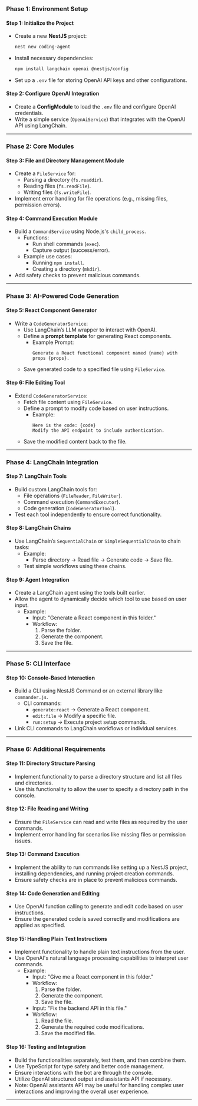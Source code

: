 ### **Phase 1: Environment Setup**
#### **Step 1: Initialize the Project**
- Create a new **NestJS** project:
  ```bash
  nest new coding-agent
  ```
- Install necessary dependencies:
  ```bash
  npm install langchain openai @nestjs/config
  ```
- Set up a `.env` file for storing OpenAI API keys and other configurations.

#### **Step 2: Configure OpenAI Integration**
- Create a **ConfigModule** to load the `.env` file and configure OpenAI credentials.
- Write a simple service (`OpenAiService`) that integrates with the OpenAI API using LangChain.

---

### **Phase 2: Core Modules**
#### **Step 3: File and Directory Management Module**
- Create a `FileService` for:
  - Parsing a directory (`fs.readdir`).
  - Reading files (`fs.readFile`).
  - Writing files (`fs.writeFile`).
- Implement error handling for file operations (e.g., missing files, permission errors).

#### **Step 4: Command Execution Module**
- Build a `CommandService` using Node.js's `child_process`.
  - Functions:
    - Run shell commands (`exec`).
    - Capture output (success/error).
  - Example use cases:
    - Running `npm install`.
    - Creating a directory (`mkdir`).
- Add safety checks to prevent malicious commands.

---

### **Phase 3: AI-Powered Code Generation**
#### **Step 5: React Component Generator**
- Write a `CodeGeneratorService`:
  - Use LangChain’s LLM wrapper to interact with OpenAI.
  - Define a **prompt template** for generating React components.
    - Example Prompt:
      ```
      Generate a React functional component named {name} with props {props}.
      ```
  - Save generated code to a specified file using `FileService`.

#### **Step 6: File Editing Tool**
- Extend `CodeGeneratorService`:
  - Fetch file content using `FileService`.
  - Define a prompt to modify code based on user instructions.
    - Example:
      ```
      Here is the code: {code}
      Modify the API endpoint to include authentication.
      ```
  - Save the modified content back to the file.

---

### **Phase 4: LangChain Integration**
#### **Step 7: LangChain Tools**
- Build custom LangChain tools for:
  - File operations (`FileReader`, `FileWriter`).
  - Command execution (`CommandExecutor`).
  - Code generation (`CodeGeneratorTool`).
- Test each tool independently to ensure correct functionality.

#### **Step 8: LangChain Chains**
- Use LangChain’s `SequentialChain` or `SimpleSequentialChain` to chain tasks:
  - Example:
    - Parse directory → Read file → Generate code → Save file.
  - Test simple workflows using these chains.

#### **Step 9: Agent Integration**
- Create a LangChain agent using the tools built earlier.
- Allow the agent to dynamically decide which tool to use based on user input.
  - Example:
    - Input: "Generate a React component in this folder."
    - Workflow:
      1. Parse the folder.
      2. Generate the component.
      3. Save the file.

---

### **Phase 5: CLI Interface**
#### **Step 10: Console-Based Interaction**
- Build a CLI using NestJS Command or an external library like `commander.js`.
  - CLI commands:
    - `generate:react` → Generate a React component.
    - `edit:file` → Modify a specific file.
    - `run:setup` → Execute project setup commands.
- Link CLI commands to LangChain workflows or individual services.

---

### **Phase 6: Additional Requirements**
#### **Step 11: Directory Structure Parsing**
- Implement functionality to parse a directory structure and list all files and directories.
- Use this functionality to allow the user to specify a directory path in the console.

#### **Step 12: File Reading and Writing**
- Ensure the `FileService` can read and write files as required by the user commands.
- Implement error handling for scenarios like missing files or permission issues.

#### **Step 13: Command Execution**
- Implement the ability to run commands like setting up a NestJS project, installing dependencies, and running project creation commands.
- Ensure safety checks are in place to prevent malicious commands.

#### **Step 14: Code Generation and Editing**
- Use OpenAI function calling to generate and edit code based on user instructions.
- Ensure the generated code is saved correctly and modifications are applied as specified.

#### **Step 15: Handling Plain Text Instructions**
- Implement functionality to handle plain text instructions from the user.
- Use OpenAI's natural language processing capabilities to interpret user commands.
  - Example:
    - Input: "Give me a React component in this folder."
    - Workflow:
      1. Parse the folder.
      2. Generate the component.
      3. Save the file.
    - Input: "Fix the backend API in this file."
    - Workflow:
      1. Read the file.
      2. Generate the required code modifications.
      3. Save the modified file.

#### **Step 16: Testing and Integration**
- Build the functionalities separately, test them, and then combine them.
- Use TypeScript for type safety and better code management.
- Ensure interactions with the bot are through the console.
- Utilize OpenAI structured output and assistants API if necessary.
- Note: OpenAI assistants API may be useful for handling complex user interactions and improving the overall user experience.

---

